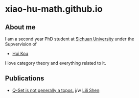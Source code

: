 # xiao-hu-math.github.io

## About me

I am a second year PhD student at [Sichuan University](https://math.scu.edu.cn/) under the Supvervision of

- [Hui Kou](https://cta.scu.edu.cn/detail/203/275.htm)

I love category theory and everything related to it.

## Publications

- [Q-Set is not generally a topos.](https://www.sciencedirect.com/science/article/abs/pii/S0165011425002234) j/w [Lili Shen](https://math.mickeylili.com/)